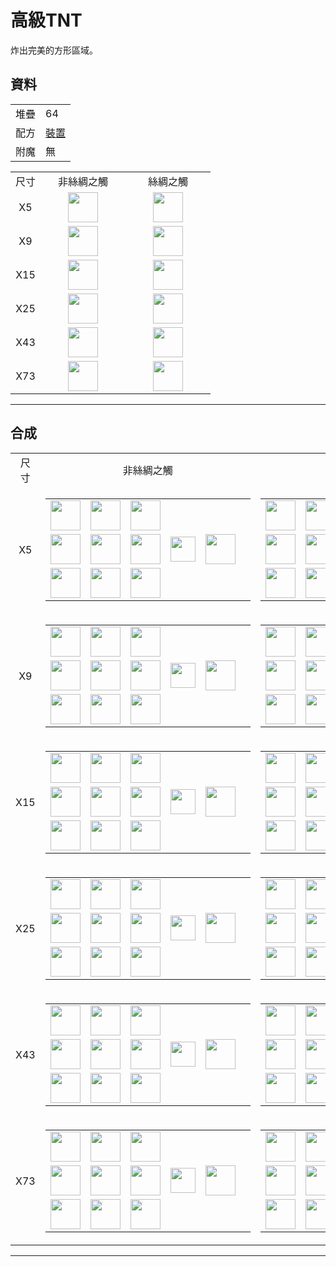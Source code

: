 # 高級TNT
炸出完美的方形區域。

## 資料
<table>
    <tr><td align="end">堆疊</td><td>64</td></tr>
    <tr><td align="end">配方</td><td><a href="https://minecraft.fandom.com/zh/wiki/合成/裝置配方">裝置</a></td></tr>
    <tr><td align="end">附魔</td><td>無</td></tr>
</table>
<table>
    <tr>
        <td align="center">尺寸</td>
        <td align="center" width="120">非絲綢之觸</td>
        <td align="center" width="120">絲綢之觸</td>
    </tr>
    <tr>
        <td align="center">X5</td>
        <td align="center"><img src="https://i.imgur.com/OM9DgZA.png" height="48"/></td>
        <td align="center"><img src="https://i.imgur.com/JpzWsch.png" height="48"/></td>
    </tr>
    <tr>
        <td align="center">X9</td>
        <td align="center"><img src="https://i.imgur.com/nJw5AaN.png" height="48"/></td>
        <td align="center"><img src="https://i.imgur.com/BfufQi6.png" height="48"/></td>
    </tr>
    <tr>
        <td align="center">X15</td>
        <td align="center"><img src="https://i.imgur.com/0d8LO0r.png" height="48"/></td>
        <td align="center"><img src="https://i.imgur.com/JeIiF9r.png" height="48"/></td>
    </tr>
    <tr>
        <td align="center">X25</td>
        <td align="center"><img src="https://i.imgur.com/DRkESCG.png" height="48"/></td>
        <td align="center"><img src="https://i.imgur.com/oO6WHc0.png" height="48"/></td>
    </tr>
    <tr>
        <td align="center">X43</td>
        <td align="center"><img src="https://i.imgur.com/A0UTu5w.png" height="48"/></td>
        <td align="center"><img src="https://i.imgur.com/l9gYhYS.png" height="48"/></td>
    </tr>
    <tr>
        <td align="center">X73</td>
        <td align="center"><img src="https://i.imgur.com/g08OVuf.png" height="48"/></td>
        <td align="center"><img src="https://i.imgur.com/lQ9ou2E.png" height="48"/></td>
    </tr>
</table>
  
---

## 合成
<table>
    <tr>
        <td align="center">尺寸</td>
        <td align="center">非絲綢之觸</td>
        <td align="center">絲綢之觸</td>
    </tr>
    <tr>
        <td align="center">X5</td>
        <td>
            <table>
                <tr><td><img src="https://i.imgur.com/8FSBrRo.png" width="48"/></td><td><img src="https://i.imgur.com/a6baH1V.png" width="48"/></td><td><img src="https://i.imgur.com/8FSBrRo.png" width="48"/></td><td colspan="3"></td></tr>
                <tr><td><img src="https://i.imgur.com/a6baH1V.png" width="48"/></td><td><img src="https://i.imgur.com/xJYACxZ.png" width="48"/></td><td><img src="https://i.imgur.com/a6baH1V.png" width="48"/></td><td width="70" align="center"><img src="https://i.imgur.com/VE0KqIE.png" width="40"/></td><td><img src="https://i.imgur.com/OM9DgZA.png" width="48"/></td><td width="70"></td></tr>
                <tr><td><img src="https://i.imgur.com/8FSBrRo.png" width="48"/></td><td><img src="https://i.imgur.com/a6baH1V.png" width="48"/></td><td><img src="https://i.imgur.com/8FSBrRo.png" width="48"/></td><td colspan="3"></td></tr>
            </table>
        </td>
        <td>
            <table>
                <tr><td><img src="https://i.imgur.com/8FSBrRo.png" width="48"/></td><td><img src="https://i.imgur.com/a6baH1V.png" width="48"/></td><td><img src="https://i.imgur.com/8FSBrRo.png" width="48"/></td><td colspan="3"></td></tr>
                <tr><td><img src="https://i.imgur.com/a6baH1V.png" width="48"/></td><td><img src="https://i.imgur.com/fWQQ0pc.png" width="48"/></td><td><img src="https://i.imgur.com/a6baH1V.png" width="48"/></td><td width="70" align="center"><img src="https://i.imgur.com/VE0KqIE.png" width="40"/></td><td><img src="https://i.imgur.com/JpzWsch.png" width="48"/></td><td width="70"></td></tr>
                <tr><td><img src="https://i.imgur.com/8FSBrRo.png" width="48"/></td><td><img src="https://i.imgur.com/a6baH1V.png" width="48"/></td><td><img src="https://i.imgur.com/8FSBrRo.png" width="48"/></td><td colspan="3"></td></tr>
            </table>
        </td>
    </tr>
    <tr>
        <td align="center">X9</td>
        <td>
            <table>
                <tr><td><img src="https://i.imgur.com/xJYACxZ.png" width="48"/></td><td><img src="https://i.imgur.com/OM9DgZA.png" width="48"/></td><td><img src="https://i.imgur.com/xJYACxZ.png" width="48"/></td><td colspan="3"></td></tr>
                <tr><td><img src="https://i.imgur.com/OM9DgZA.png" width="48"/></td><td><img src="https://i.imgur.com/a6baH1V.png" width="48"/></td><td><img src="https://i.imgur.com/OM9DgZA.png" width="48"/></td><td width="70" align="center"><img src="https://i.imgur.com/VE0KqIE.png" width="40"/></td><td><img src="https://i.imgur.com/nJw5AaN.png" width="48"/></td><td width="70"></td></tr>
                <tr><td><img src="https://i.imgur.com/xJYACxZ.png" width="48"/></td><td><img src="https://i.imgur.com/OM9DgZA.png" width="48"/></td><td><img src="https://i.imgur.com/xJYACxZ.png" width="48"/></td><td colspan="3"></td></tr>
            </table>
        </td>
        <td>
            <table>
                <tr><td><img src="https://i.imgur.com/xJYACxZ.png" width="48"/></td><td><img src="https://i.imgur.com/JpzWsch.png" width="48"/></td><td><img src="https://i.imgur.com/xJYACxZ.png" width="48"/></td><td colspan="3"></td></tr>
                <tr><td><img src="https://i.imgur.com/JpzWsch.png" width="48"/></td><td><img src="https://i.imgur.com/a6baH1V.png" width="48"/></td><td><img src="https://i.imgur.com/JpzWsch.png" width="48"/></td><td width="70" align="center"><img src="https://i.imgur.com/VE0KqIE.png" width="40"/></td><td><img src="https://i.imgur.com/BfufQi6.png" width="48"/></td><td width="70"></td></tr>
                <tr><td><img src="https://i.imgur.com/xJYACxZ.png" width="48"/></td><td><img src="https://i.imgur.com/JpzWsch.png" width="48"/></td><td><img src="https://i.imgur.com/xJYACxZ.png" width="48"/></td><td colspan="3"></td></tr>
            </table>
        </td>
    </tr>
    <tr>
        <td align="center">X15</td>
        <td>
            <table>
                <tr><td><img src="https://i.imgur.com/xJYACxZ.png" width="48"/></td><td><img src="https://i.imgur.com/nJw5AaN.png" width="48"/></td><td><img src="https://i.imgur.com/xJYACxZ.png" width="48"/></td><td colspan="3"></td></tr>
                <tr><td><img src="https://i.imgur.com/nJw5AaN.png" width="48"/></td><td><img src="https://i.imgur.com/a6baH1V.png" width="48"/></td><td><img src="https://i.imgur.com/nJw5AaN.png" width="48"/></td><td width="70" align="center"><img src="https://i.imgur.com/VE0KqIE.png" width="40"/></td><td><img src="https://i.imgur.com/0d8LO0r.png" width="48"/></td><td width="70"></td></tr>
                <tr><td><img src="https://i.imgur.com/xJYACxZ.png" width="48"/></td><td><img src="https://i.imgur.com/nJw5AaN.png" width="48"/></td><td><img src="https://i.imgur.com/xJYACxZ.png" width="48"/></td><td colspan="3"></td></tr>
            </table>
        </td>
        <td>
            <table>
                <tr><td><img src="https://i.imgur.com/xJYACxZ.png" width="48"/></td><td><img src="https://i.imgur.com/BfufQi6.png" width="48"/></td><td><img src="https://i.imgur.com/xJYACxZ.png" width="48"/></td><td colspan="3"></td></tr>
                <tr><td><img src="https://i.imgur.com/BfufQi6.png" width="48"/></td><td><img src="https://i.imgur.com/a6baH1V.png" width="48"/></td><td><img src="https://i.imgur.com/BfufQi6.png" width="48"/></td><td width="70" align="center"><img src="https://i.imgur.com/VE0KqIE.png" width="40"/></td><td><img src="https://i.imgur.com/JeIiF9r.png" width="48"/></td><td width="70"></td></tr>
                <tr><td><img src="https://i.imgur.com/xJYACxZ.png" width="48"/></td><td><img src="https://i.imgur.com/BfufQi6.png" width="48"/></td><td><img src="https://i.imgur.com/xJYACxZ.png" width="48"/></td><td colspan="3"></td></tr>
            </table>
        </td>
    </tr>
    <tr>
        <td align="center">X25</td>
        <td>
            <table>
                <tr><td><img src="https://i.imgur.com/xJYACxZ.png" width="48"/></td><td><img src="https://i.imgur.com/0d8LO0r.png" width="48"/></td><td><img src="https://i.imgur.com/xJYACxZ.png" width="48"/></td><td colspan="3"></td></tr>
                <tr><td><img src="https://i.imgur.com/0d8LO0r.png" width="48"/></td><td><img src="https://i.imgur.com/a6baH1V.png" width="48"/></td><td><img src="https://i.imgur.com/0d8LO0r.png" width="48"/></td><td width="70" align="center"><img src="https://i.imgur.com/VE0KqIE.png" width="40"/></td><td><img src="https://i.imgur.com/DRkESCG.png" width="48"/></td><td width="70"></td></tr>
                <tr><td><img src="https://i.imgur.com/xJYACxZ.png" width="48"/></td><td><img src="https://i.imgur.com/0d8LO0r.png" width="48"/></td><td><img src="https://i.imgur.com/xJYACxZ.png" width="48"/></td><td colspan="3"></td></tr>
            </table>
        </td>
        <td>
            <table>
                <tr><td><img src="https://i.imgur.com/xJYACxZ.png" width="48"/></td><td><img src="https://i.imgur.com/JeIiF9r.png" width="48"/></td><td><img src="https://i.imgur.com/xJYACxZ.png" width="48"/></td><td colspan="3"></td></tr>
                <tr><td><img src="https://i.imgur.com/JeIiF9r.png" width="48"/></td><td><img src="https://i.imgur.com/a6baH1V.png" width="48"/></td><td><img src="https://i.imgur.com/JeIiF9r.png" width="48"/></td><td width="70" align="center"><img src="https://i.imgur.com/VE0KqIE.png" width="40"/></td><td><img src="https://i.imgur.com/oO6WHc0.png" width="48"/></td><td width="70"></td></tr>
                <tr><td><img src="https://i.imgur.com/xJYACxZ.png" width="48"/></td><td><img src="https://i.imgur.com/JeIiF9r.png" width="48"/></td><td><img src="https://i.imgur.com/xJYACxZ.png" width="48"/></td><td colspan="3"></td></tr>
            </table>
        </td>
    </tr>
    <tr>
        <td align="center">X43</td>
        <td>
            <table>
                <tr><td><img src="https://i.imgur.com/xJYACxZ.png" width="48"/></td><td><img src="https://i.imgur.com/DRkESCG.png" width="48"/></td><td><img src="https://i.imgur.com/xJYACxZ.png" width="48"/></td><td colspan="3"></td></tr>
                <tr><td><img src="https://i.imgur.com/DRkESCG.png" width="48"/></td><td><img src="https://i.imgur.com/a6baH1V.png" width="48"/></td><td><img src="https://i.imgur.com/DRkESCG.png" width="48"/></td><td width="70" align="center"><img src="https://i.imgur.com/VE0KqIE.png" width="40"/></td><td><img src="https://i.imgur.com/A0UTu5w.png" width="48"/></td><td width="70"></td></tr>
                <tr><td><img src="https://i.imgur.com/xJYACxZ.png" width="48"/></td><td><img src="https://i.imgur.com/DRkESCG.png" width="48"/></td><td><img src="https://i.imgur.com/xJYACxZ.png" width="48"/></td><td colspan="3"></td></tr>
            </table>
        </td>
        <td>
            <table>
                <tr><td><img src="https://i.imgur.com/xJYACxZ.png" width="48"/></td><td><img src="https://i.imgur.com/oO6WHc0.png" width="48"/></td><td><img src="https://i.imgur.com/xJYACxZ.png" width="48"/></td><td colspan="3"></td></tr>
                <tr><td><img src="https://i.imgur.com/oO6WHc0.png" width="48"/></td><td><img src="https://i.imgur.com/a6baH1V.png" width="48"/></td><td><img src="https://i.imgur.com/oO6WHc0.png" width="48"/></td><td width="70" align="center"><img src="https://i.imgur.com/VE0KqIE.png" width="40"/></td><td><img src="https://i.imgur.com/l9gYhYS.png" width="48"/></td><td width="70"></td></tr>
                <tr><td><img src="https://i.imgur.com/xJYACxZ.png" width="48"/></td><td><img src="https://i.imgur.com/oO6WHc0.png" width="48"/></td><td><img src="https://i.imgur.com/xJYACxZ.png" width="48"/></td><td colspan="3"></td></tr>
            </table>
        </td>
    </tr>
    <tr>
        <td align="center">X73</td>
        <td>
            <table>
                <tr><td><img src="https://i.imgur.com/xJYACxZ.png" width="48"/></td><td><img src="https://i.imgur.com/A0UTu5w.png" width="48"/></td><td><img src="https://i.imgur.com/xJYACxZ.png" width="48"/></td><td colspan="3"></td></tr>
                <tr><td><img src="https://i.imgur.com/A0UTu5w.png" width="48"/></td><td><img src="https://i.imgur.com/a6baH1V.png" width="48"/></td><td><img src="https://i.imgur.com/A0UTu5w.png" width="48"/></td><td width="70" align="center"><img src="https://i.imgur.com/VE0KqIE.png" width="40"/></td><td><img src="https://i.imgur.com/g08OVuf.png" width="48"/></td><td width="70"></td></tr>
                <tr><td><img src="https://i.imgur.com/xJYACxZ.png" width="48"/></td><td><img src="https://i.imgur.com/A0UTu5w.png" width="48"/></td><td><img src="https://i.imgur.com/xJYACxZ.png" width="48"/></td><td colspan="3"></td></tr>
            </table>
        </td>
        <td>
            <table>
                <tr><td><img src="https://i.imgur.com/xJYACxZ.png" width="48"/></td><td><img src="https://i.imgur.com/l9gYhYS.png" width="48"/></td><td><img src="https://i.imgur.com/xJYACxZ.png" width="48"/></td><td colspan="3"></td></tr>
                <tr><td><img src="https://i.imgur.com/l9gYhYS.png" width="48"/></td><td><img src="https://i.imgur.com/a6baH1V.png" width="48"/></td><td><img src="https://i.imgur.com/l9gYhYS.png" width="48"/></td><td width="70" align="center"><img src="https://i.imgur.com/VE0KqIE.png" width="40"/></td><td><img src="https://i.imgur.com/lQ9ou2E.png" width="48"/></td><td width="70"></td></tr>
                <tr><td><img src="https://i.imgur.com/xJYACxZ.png" width="48"/></td><td><img src="https://i.imgur.com/l9gYhYS.png" width="48"/></td><td><img src="https://i.imgur.com/xJYACxZ.png" width="48"/></td><td colspan="3"></td></tr>
            </table>
        </td>
    </tr>
</table>
  
---